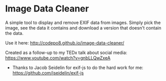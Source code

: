 # Image Data Cleaner

A simple tool to display and remove EXIF data from images. Simply pick the image, see the data it contains and download a version that doesn't contain the data.

Use it here: http://codepo8.github.io/image-data-cleaner/

Created as a follow-up to my TEDx talk about social media:
https://www.youtube.com/watch?v=gnbLLQwZxeA

* Thanks to Jacob Seidelin for exif-js to do the hard work for me: https://github.com/jseidelin/exif-js